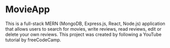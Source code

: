 # MovieApp

This is a full-stack MERN (MongoDB, Express.js, React, Node.js) application that allows users to search for movies, write reviews, read reviews, edit or delete your own reviews. This project was created by following a YouTube tutorial by freeCodeCamp.
